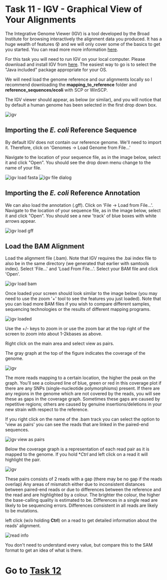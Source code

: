 # Task 11 - IGV - Graphical View of Your Alignments
The Integrative Genome Viewer (IGV) is a tool developed by the Broad Institute for browsing interactively the alignment data you produced. It has a huge wealth of features :dizzy_face: and we will only cover some of the basics to get you started. You can read more more information [here](http://www.broadinstitute.org/igv/).

For this task you will need to run IGV on your local computer. Please download and install IGV from [here](https://igv.org/doc/desktop/#DownloadPage/). The easiest way to go is to select the "Java included" package appropriate for your OS.  

We will need load the genome reference and our alignments locally so I recommend downloading the **mapping_to_reference** folder and **reference_sequences/ecoli** with SCP or WinSCP. 

The IGV viewer should appear, as below (or similar), and you will notice that by default a human genome has been selected in the first drop down box.

![igv](https://github.com/mbtoomey/genomics_adventure/blob/release/images/chapter_2_task_11_image_1.png)

## Importing the *E. coli* Reference Sequence
By default IGV does not contain our reference genome. We'll need to import it. Therefore, click on 'Genomes -> Load Genome from File...'

Navigate to the location of your sequence file, as in the image below, select it and click "Open". You should see the drop down menu change to the name of your file.

![igv load fasta](https://github.com/mbtoomey/genomics_adventure/blob/release/images//chapter_2_task_11_image_2.png)
![igv file dialog](https://github.com/mbtoomey/genomics_adventure/blob/release/images/chapter_2_task_11_image_3.png)

## Importing the *E. coli* Reference Annotation
We can also load the annotation (.gff). Click on 'File -> Load from File...'. Navigate to the location of your sequence file, as in the image below, select it and click "Open". You should see a new 'track' of blue boxes with white arrows appear.

![igv load gff](https://github.com/mbtoomey/genomics_adventure/blob/release/images/chapter_2_task_11_image_4.png)

## Load the BAM Alignment
Load the alignment file (.bam). Note that IGV requires the .bai index file to also be in the same directory (we generated that earlier with samtools index). Select 'File...' and 'Load From File...'. Select your BAM file and click 'Open'.

![igv load bam](https://github.com/mbtoomey/genomics_adventure/blob/release/images/chapter_2_task_11_image_5.png)

Once loaded your screen should look similar to the image below (you may need to use the zoom '+' tool to see the features you just loaded). Note that you can load more BAM files if you wish to compare different samples, sequencing technologies or the results of different mapping programs.

![igv loaded](https://github.com/mbtoomey/genomics_adventure/blob/release/images/chapter_2_task_11_image_6.png)

Use the +/- keys to zoom in or use the zoom bar at the top right of the screen to zoom into about 1-2kbases as above.

Right click on the main area and select view as pairs.

The gray graph at the top of the figure indicates the coverage of the genome.

![igv](https://github.com/mbtoomey/genomics_adventure/blob/release/images/chapter_2_task_11_image_7.png)

The more reads mapping to a certain location, the higher the peak on the graph. You'll see a coloured line of blue, green or red in this coverage plot if there are any SNPs (single-nucleotide polymorphisms) present. If there are any regions in the genome which are not covered by the reads, you will see these as gaps in the coverage graph. Sometimes these gaps are caused by repetitive regions; others are caused by genuine insertions/deletions in your new strain with respect to the reference.

If you right click on the name of the .bam track you can select the option to 'view as pairs' you can see the reads that are linked in the paired-end sequences. 

![igv view as pairs](https://github.com/mbtoomey/genomics_adventure/blob/release/images/chapter_2_task_11_image_8a.png)

Below the coverage graph is a representation of each read pair as it is mapped to the genome. If you hold **Ctrl* and left click on a read it will highlight the pair. 

![igv](https://github.com/mbtoomey/genomics_adventure/blob/release/images/chapter_2_task_11_image_8.png)

These pairs consists of 2 reads with a gap (there may be no gap if the reads overlap) Any areas of mismatch either due to inconsistent distances between paired-end reads or due to differences between the reference and the read and are highlighted by a colour. The brighter the colour, the higher the base-calling quality is estimated to be. Differences in a single read are likely to be sequencing errors. Differences consistent in all reads are likely to be mutations.

left click (w/o holding **Ctrl**) on a read to get detailed information about the reads' alignment.

![read info](https://github.com/mbtoomey/genomics_adventure/blob/release/images/chapter_2_task_11_image_9.png)

You don't need to understand every value, but compare this to the SAM format to get an idea of what is there.

# Go to [Task 12](https://github.com/mbtoomey/genomics_adventure/blob/release/chapter_2/task_12.md)
